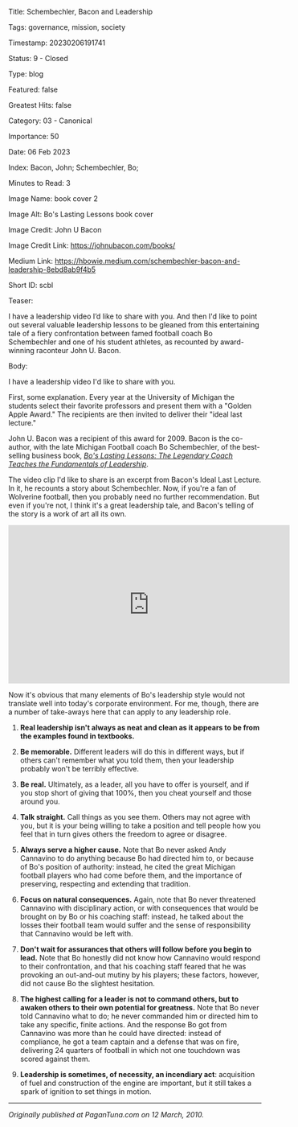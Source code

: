 Title:  Schembechler, Bacon and Leadership

Tags:   governance, mission, society

Timestamp: 20230206191741

Status: 9 - Closed

Type:   blog

Featured: false

Greatest Hits: false

Category: 03 - Canonical

Importance: 50

Date:   06 Feb 2023

Index:  Bacon, John; Schembechler, Bo; 

Minutes to Read: 3

Image Name: book cover 2

Image Alt: Bo's Lasting Lessons book cover

Image Credit: John U Bacon

Image Credit Link: https://johnubacon.com/books/

Medium Link: https://hbowie.medium.com/schembechler-bacon-and-leadership-8ebd8ab9f4b5

Short ID: scbl

Teaser:

I have a leadership video I&#8217;d like to share with you. And then I'd like to point out several valuable leadership lessons to be gleaned from this entertaining tale of a fiery confrontation between famed football coach Bo Schembechler and one of his student athletes, as recounted by award-winning raconteur John U. Bacon. 


Body:

I have a leadership video I'd like to share with you.

First, some explanation. Every year at the University of Michigan the students select their favorite professors and present them with a "Golden Apple Award." The recipients are then invited to deliver their "ideal last lecture."

John U. Bacon was a recipient of this award for 2009. Bacon is the co-author, with the late Michigan Football coach Bo Schembechler, of the best-selling business book, <cite>[Bo's Lasting Lessons: The Legendary Coach Teaches the Fundamentals of Leadership][bo-bacon]</cite>.

The video clip I'd like to share is an excerpt from Bacon's Ideal Last Lecture. In it, he recounts a story about Schembechler. Now, if you're a fan of Wolverine football, then you probably need no further recommendation. But even if you're not, I think it's a great leadership tale, and Bacon's telling of the story is a work of art all its own.

<iframe width="560" height="315" src="https://www.youtube.com/embed/4Dux4ugCoXM" title="YouTube video player" frameborder="0" allow="accelerometer; autoplay; clipboard-write; encrypted-media; gyroscope; picture-in-picture" allowfullscreen></iframe>

Now it's obvious that many elements of Bo's leadership style would not translate well into today's corporate environment. For me, though, there are a number of take-aways here that can apply to any leadership role.

1. **Real leadership isn't always as neat and clean as it appears to be from the examples found in textbooks.**

2. **Be memorable.** Different leaders will do this in different ways, but if others can't remember what you told them, then your leadership probably won't be terribly effective.

3. **Be real.** Ultimately, as a leader, all you have to offer is yourself, and if you stop short of giving that 100%, then you cheat yourself and those around you.

4. **Talk straight.** Call things as you see them. Others may not agree with you, but it is your being willing to take a position and tell people how you feel that in turn gives others the freedom to agree or disagree.

5. **Always serve a higher cause.** Note that Bo never asked Andy Cannavino to do anything because Bo had directed him to, or because of Bo's position of authority: instead, he cited the great Michigan football players who had come before them, and the importance of preserving, respecting and extending that tradition.

6. **Focus on natural consequences.** Again, note that Bo never threatened Cannavino with disciplinary action, or with consequences that would be brought on by Bo or his coaching staff: instead, he talked about the losses their football team would suffer and the sense of responsibility that Cannavino would be left with.

7. **Don't wait for assurances that others will follow before you begin to lead.** Note that Bo honestly did not know how Cannavino would respond to their confrontation, and that his coaching staff feared that he was provoking an out-and-out mutiny by his players; these factors, however, did not cause Bo the slightest hesitation.

8. **The highest calling for a leader is not to command others, but to awaken others to their own potential for greatness.** Note that Bo never told Cannavino what to do; he never commanded him or directed him to take any specific, finite actions. And the response Bo got from Cannavino was more than he could have directed: instead of compliance, he got a team captain and a defense that was on fire, delivering 24 quarters of football in which not one touchdown was scored against them.

9. **Leadership is sometimes, of necessity, an incendiary act**: acquisition of fuel and construction of the engine are important, but it still takes a spark of ignition to set things in motion. 

----

*Originally published at PaganTuna.com on 12 March, 2010.* 

[bo-bacon]: http://www.amazon.com/gp/product/044658200X?ie=UTF8&tag=pagantuna-20&linkCode=as2&camp=1789&creative=390957&creativeASIN=044658200X
